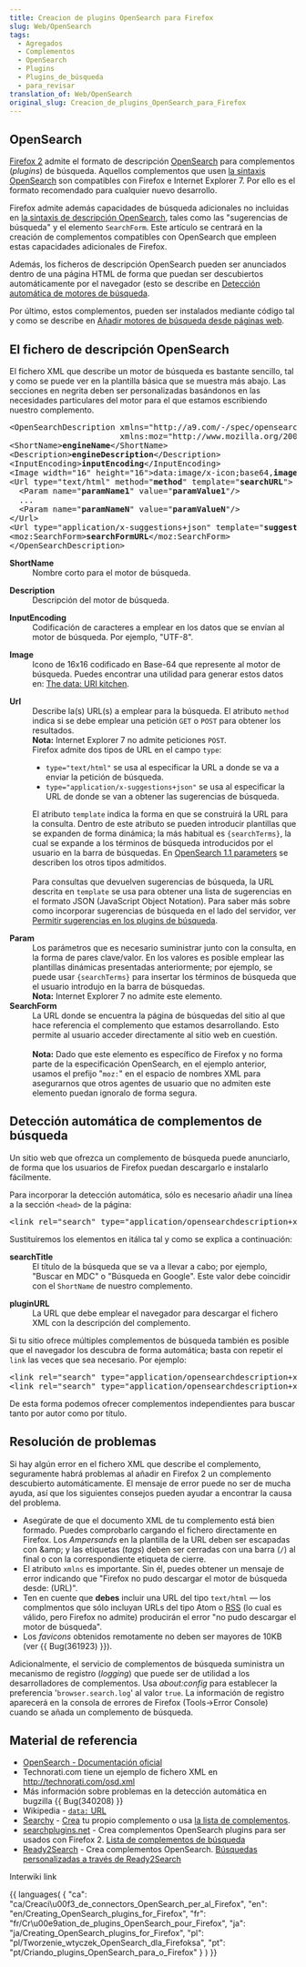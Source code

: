 ```yaml
---
title: Creacion de plugins OpenSearch para Firefox
slug: Web/OpenSearch
tags:
  - Agregados
  - Complementos
  - OpenSearch
  - Plugins
  - Plugins_de_búsqueda
  - para_revisar
translation_of: Web/OpenSearch
original_slug: Creacion_de_plugins_OpenSearch_para_Firefox
---
```

<p> </p>
<h2 id="OpenSearch" name="OpenSearch">OpenSearch</h2>
<p><a href="es/Firefox_2">Firefox 2</a> admite el formato de descripción <a class="external" href="http://opensearch.org/">OpenSearch</a> para complementos (<em>plugins</em>) de búsqueda. Aquellos complementos que usen <a class="external" href="http://www.opensearch.org/Specifications/OpenSearch/1.1#OpenSearch_description_document">la sintaxis OpenSearch</a> son compatibles con Firefox e Internet Explorer 7. Por ello es el formato recomendado para cualquier nuevo desarrollo.</p>
<p>Firefox admite además capacidades de búsqueda adicionales no incluidas en <a class="external" href="http://www.opensearch.org/Specifications/OpenSearch/1.1#OpenSearch_description_document">la sintaxis de descripción OpenSearch</a>, tales como las "sugerencias de búsqueda" y el elemento <code>SearchForm</code>. Este artículo se centrará en la creación de complementos compatibles con OpenSearch que empleen estas capacidades adicionales de Firefox.</p>
<p>Además, los ficheros de descripción OpenSearch pueden ser anunciados dentro de una página HTML de forma que puedan ser descubiertos automáticamente por el navegador (esto se describe en <a href="#Autodiscovery_of_search_plugins">Detección automática de motores de búsqueda</a>.</p>
<p>Por último, estos complementos, pueden ser instalados mediante código tal y como se describe en <a href="es/A%c3%b1adir_motores_de_b%c3%basqueda_desde_p%c3%a1ginas_web">Añadir motores de búsqueda desde páginas web</a>.</p>
<h2 id="El_fichero_de_descripci.C3.B3n_OpenSearch" name="El_fichero_de_descripci.C3.B3n_OpenSearch">El fichero de descripción OpenSearch</h2>
<p>El fichero XML que describe un motor de búsqueda es bastante sencillo, tal y como se puede ver en la plantilla básica que se muestra más abajo. Las secciones en negrita deben ser personalizadas basándonos en las necesidades particulares del motor para el que estamos escribiendo nuestro complemento.</p>
<pre class="eval">&lt;OpenSearchDescription xmlns="<span class="nowiki">http://a9.com/-/spec/opensearch/1.1/</span>"
                       xmlns:moz="<span class="nowiki">http://www.mozilla.org/2006/browser/search/</span>"&gt;
&lt;ShortName&gt;<strong>engineName</strong>&lt;/ShortName&gt;
&lt;Description&gt;<strong>engineDescription</strong>&lt;/Description&gt;
&lt;InputEncoding&gt;<strong>inputEncoding</strong>&lt;/InputEncoding&gt;
&lt;Image width="16" height="16"&gt;data:image/x-icon;base64,<strong>imageData</strong>&lt;/Image&gt;
&lt;Url type="text/html" method="<strong>method</strong>" template="<strong>searchURL</strong>"&gt;
  &lt;Param name="<strong>paramName1</strong>" value="<strong>paramValue1</strong>"/&gt;
  ...
  &lt;Param name="<strong>paramNameN</strong>" value="<strong>paramValueN</strong>"/&gt;
&lt;/Url&gt;
&lt;Url type="application/x-suggestions+json" template="<strong>suggestionURL</strong>"/&gt;
&lt;moz:SearchForm&gt;<strong>searchFormURL</strong>&lt;/moz:SearchForm&gt;
&lt;/OpenSearchDescription&gt;
</pre>
<dl>
 <dt>
  <strong>ShortName</strong></dt>
 <dd>
  Nombre corto para el motor de búsqueda.</dd>
</dl>
<dl>
 <dt>
  <strong>Description</strong></dt>
 <dd>
  Descripción del motor de búsqueda.</dd>
</dl>
<dl>
 <dt>
  <strong>InputEncoding</strong></dt>
 <dd>
  Codificación de caracteres a emplear en los datos que se envían al motor de búsqueda. Por ejemplo, "UTF-8".</dd>
</dl>
<dl>
 <dt>
  <strong>Image</strong></dt>
 <dd>
  Icono de 16x16 codificado en Base-64 que represente al motor de búsqueda. Puedes encontrar una utilidad para generar estos datos en: <a class="external" href="http://software.hixie.ch/utilities/cgi/data/data">The data: URI kitchen</a>.</dd>
</dl>
<dl>
 <dt>
  <strong>Url</strong></dt>
 <dd>
  Describe la(s) URL(s) a emplear para la búsqueda. El atributo <code>method</code> indica si se debe emplear una petición <code>GET</code> o <code>POST</code> para obtener los resultados.
  <div class="note">
   <strong>Nota:</strong> Internet Explorer 7 no admite peticiones <code>POST</code>.</div>
   Firefox admite dos tipos de URL en el campo <code>type</code>:
   <ul>
 <li><code>type="text/html"</code> se usa al especificar la URL a donde se va a enviar la petición de búsqueda.</li>
 <li><code>type="application/x-suggestions+json"</code> se usa al especificar la URL de donde se van a obtener las sugerencias de búsqueda.</li>
</ul>

El atributo <code>template</code> indica la forma en que se construirá la URL para la consulta. Dentro de este atributo se pueden introducir plantillas que se expanden de forma dinámica; la más habitual es <code>{searchTerms}</code>, la cual se expande a los términos de búsqueda introducidos por el usuario en la barra de búsquedas. En <a class="external" href="http://www.opensearch.org/Specifications/OpenSearch/1.1/Draft_3#OpenSearch_1.1_parameters">OpenSearch 1.1 parameters</a> se describen los otros tipos admitidos.<br><br>
  Para consultas que devuelven sugerencias de búsqueda, la URL descrita en <code>template</code> se usa para obtener una lista de sugerencias en el formato JSON (JavaScript Object Notation). Para saber más sobre como incorporar sugerencias de búsqueda en el lado del servidor, ver <a href="es/Permitir_sugerencias_en_los_plugins_de_b%c3%basqueda">Permitir sugerencias en los plugins de búsqueda</a>.</dd>
</dl>
<dl>
 <dt>
  <strong>Param</strong></dt>
 <dd>
  Los parámetros que es necesario suministrar junto con la consulta, en la forma de pares clave/valor. En los valores es posible emplear las plantillas dinámicas presentadas anteriormente; por ejemplo, se puede usar <code>{searchTerms}</code> para insertar los términos de búsqueda que el usuario introdujo en la barra de búsquedas.
  <div class="note">
   <strong>Nota:</strong> Internet Explorer 7 no admite este elemento.</div>
 </dd>
 <dt>
  <strong>SearchForm</strong></dt>
 <dd>
   La URL donde se encuentra la página de búsquedas del sitio al que hace referencia el complemento que estamos desarrollando. Esto permite al usuario acceder directamente al sitio web en cuestión.<br><br>
   <div class="note">
   <strong>Nota:</strong> Dado que este elemento es específico de Firefox y no forma parte de la especificación OpenSearch, en el ejemplo anterior, usamos el prefijo "<code>moz:</code>" en el espacio de nombres XML para asegurarnos que otros agentes de usuario que no admiten este elemento puedan ignoralo de forma segura.</div>
 </dd>
</dl>
<h2 id="Detecci.C3.B3n_autom.C3.A1tica_de_complementos_de_b.C3.BAsqueda" name="Detecci.C3.B3n_autom.C3.A1tica_de_complementos_de_b.C3.BAsqueda">Detección automática de complementos de búsqueda</h2>
<p>Un sitio web que ofrezca un complemento de búsqueda puede anunciarlo, de forma que los usuarios de Firefox puedan descargarlo e instalarlo fácilmente.</p>
<p>Para incorporar la detección automática, sólo es necesario añadir una línea a la sección <code>&lt;head&gt;</code> de la página:</p>
<pre class="eval">&lt;link rel="search" type="application/opensearchdescription+xml" title="<em>searchTitle</em>" href="<em>pluginURL</em>"&gt;
</pre>
<p>Sustituiremos los elementos en itálica tal y como se explica a continuación:</p>
<dl>
 <dt>
  <strong>searchTitle</strong></dt>
 <dd>
  El título de la búsqueda que se va a llevar a cabo; por ejemplo, "Buscar en MDC" o "Búsqueda en Google". Este valor debe coincidir con el <code>ShortName</code> de nuestro complemento.</dd>
</dl>
<dl>
 <dt>
  <strong>pluginURL</strong></dt>
 <dd>
  La URL que debe emplear el navegador para descargar el fichero XML con la descripción del complemento.</dd>
</dl>
<p>Si tu sitio ofrece múltiples complementos de búsqueda también es posible que el navegador los descubra de forma automática; basta con repetir el <code>link</code> las veces que sea necesario. Por ejemplo:</p>
<pre class="eval">&lt;link rel="search" type="application/opensearchdescription+xml" title="MiSitio: Por Autor" href="<a class="external" href="http://www.misitio.com/autores.xml" rel="freelink">http://www.misitio.com/autores.xml</a>"&gt;
&lt;link rel="search" type="application/opensearchdescription+xml" title="MiSitio: Por Título" href="<a class="external" href="http://www.misitio.com/titulos.xml" rel="freelink">http://www.misitio.com/titulos.xml</a>"&gt;
</pre>
<p>De esta forma podemos ofrecer complementos independientes para buscar tanto por autor como por título.</p>
<h2 id="Resoluci.C3.B3n_de_problemas" name="Resoluci.C3.B3n_de_problemas">Resolución de problemas</h2>
<p>Si hay algún error en el fichero XML que describe el complemento, seguramente habrá problemas al añadir en Firefox 2 un complemento descubierto automáticamente. El mensaje de error puede no ser de mucha ayuda, así que los siguientes consejos pueden ayudar a encontrar la causa del problema.</p>
<ul>
 <li>Asegúrate de que el documento XML de tu complemento está bien formado. Puedes comprobarlo cargando el fichero directamente en Firefox. Los <em>Ampersands</em> en la plantilla de la URL deben ser escapadas con &amp;amp; y las etiquetas (<em>tags</em>) deben ser cerradas con una barra (<code>/</code>) al final o con la correspondiente etiqueta de cierre.</li>
 <li>El atributo <code>xmlns</code> es importante. Sin él, puedes obtener un mensaje de error indicando que "Firefox no pudo descargar el motor de búsqueda desde: (URL)".</li>
 <li>Ten en cuente que <strong>debes</strong> incluir una URL del tipo <code>text/html</code> — los complmentos que sólo incluyan URLs del tipo Atom o <a href="es/RSS">RSS</a> (lo cual es válido, pero Firefox no admite) producirán el error "no pudo descargar el motor de búsqueda".</li>
 <li>Los <em>favicons</em> obtenidos remotamente no deben ser mayores de 10KB (ver {{ Bug(361923) }}).</li>
</ul>
<p>Adicionalmente, el servicio de complementos de búsqueda suministra un mecanismo de registro (<em>logging</em>) que puede ser de utilidad a los desarrolladores de complementos. Usa <em>about:config</em> para establecer la preferencia '<code>browser.search.log</code>' al valor <code>true</code>. La información de registro aparecerá en la consola de errores de Firefox (Tools-&gt;Error Console) cuando se añada un complemento de búsqueda.</p>
<h2 id="Material_de_referencia" name="Material_de_referencia">Material de referencia</h2>
<ul>
 <li><a class="external" href="http://opensearch.org/">OpenSearch - Documentación oficial</a></li>
 <li>Technorati.com tiene un ejemplo de fichero XML en <a class="external" href="http://technorati.com/osd.xml" rel="freelink">http://technorati.com/osd.xml</a></li>
 <li>Más información sobre problemas en la detección automática en bugzilla {{ Bug(340208) }}</li>
 <li>Wikipedia - <a class="external" href="http://es.wikipedia.org/wiki/Data:_URL"><code>data:</code> URL</a></li>
 <li><a class="external" href="http://searchy.protecus.de/">Searchy</a> - <a class="external" href="http://searchy.protecus.de/en/add2.php">Crea</a> tu propio complemento o usa <a class="external" href="http://searchy.protecus.de/en/searchbox-add-ons.php">la lista de complementos</a>.</li>
 <li><a class="external" href="http://www.searchplugins.net">searchplugins.net</a> - Crea complementos OpenSearch plugins para ser usados con Firefox 2. <a class="external" href="http://www.searchplugins.net/pluginlist.aspx">Lista de complementos de búsqueda</a></li>
 <li><a class="external" href="http://ready.to/search/en/">Ready2Search</a> - Crea complementos OpenSearch. <a class="external" href="http://ready.to/search/make/en_make_plugin.htm">Búsquedas personalizadas a través de Ready2Search</a></li>
</ul>
<p><span class="comment">Interwiki link</span></p>
<p>{{ languages( { "ca": "ca/Creaci\u00f3_de_connectors_OpenSearch_per_al_Firefox", "en": "en/Creating_OpenSearch_plugins_for_Firefox", "fr": "fr/Cr\u00e9ation_de_plugins_OpenSearch_pour_Firefox", "ja": "ja/Creating_OpenSearch_plugins_for_Firefox", "pl": "pl/Tworzenie_wtyczek_OpenSearch_dla_Firefoksa", "pt": "pt/Criando_plugins_OpenSearch_para_o_Firefox" } ) }}</p>
